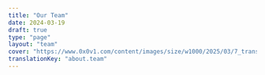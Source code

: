 ```yaml
---
title: "Our Team"
date: 2024-03-19
draft: true
type: "page"
layout: "team"
cover: "https://www.0x0v1.com/content/images/size/w1000/2025/03/7_transparent.png"
translationKey: "about.team"
---
```

###
